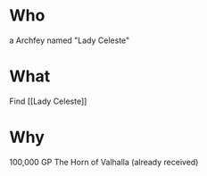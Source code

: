 # Who
a Archfey named "Lady Celeste"

# What
Find [[Lady Celeste]]

# Why
 100,000 GP
 The Horn of Valhalla (already received)